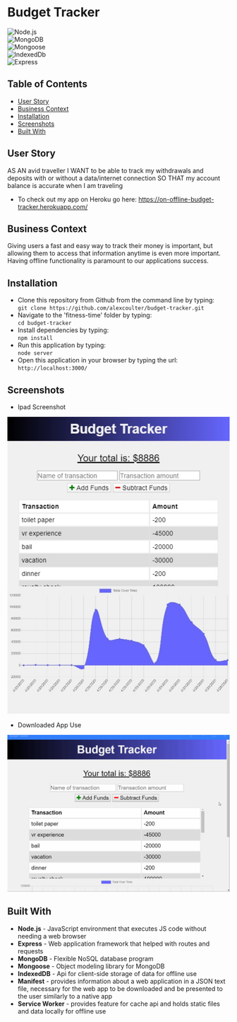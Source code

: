 # Budget Tracker

 ![Node.js](https://img.shields.io/badge/Built_with-Node.js-purple) &nbsp;&nbsp;&nbsp; 	 
 ![MongoDB](https://img.shields.io/badge/Database-MongoDB-orange) &nbsp;&nbsp;&nbsp; 	 
 ![Mongoose](https://img.shields.io/badge/Database_Management-Mongoose-yellow) 
 &nbsp;&nbsp;&nbsp; 	 
 ![IndexedDb](https://img.shields.io/badge/Offline_Storage-IndexedDb-black) 
 &nbsp;&nbsp;&nbsp; 	 
 ![Express](https://img.shields.io/badge/Server_Framework-Express-green) 

## Table of Contents

* [User Story](#user-story)
* [Business Context](#business-context)
* [Installation](#installation)
* [Screenshots](#screenshots)
* [Built With](#built-with)


## User Story
AS AN avid traveller
I WANT to be able to track my withdrawals and deposits with or without a data/internet connection
SO THAT my account balance is accurate when I am traveling
* To check out my app on Heroku go here: https://on-offline-budget-tracker.herokuapp.com/

## Business Context

Giving users a fast and easy way to track their money is important, but allowing them to access that information anytime is even more important. Having offline functionality is paramount to our applications success.

## Installation

 * Clone this repository from Github from the command line by typing:  
   `git clone https://github.com/alexcoulter/budget-tracker.git`
  * Navigate to the 'fitness-time' folder by typing:  
  `cd budget-tracker` 
  * Install dependencies by typing:  
   `npm install`
  * Run this application by typing:   
  `node server` 
  * Open this application in your browser by typing the url:
  `http://localhost:3000/`
  
  ## Screenshots
* Ipad Screenshot
<div align="center"><img  alt= "Screenshot on an Ipad" src= "./public/ipadSS.jpg" width="600px" /></div>

* Downloaded App Use
<div align="center"><img  alt= "downloaded App Use" src= "./public/nativeUse.gif" width="600px" /></div>
   
   ## Built With  

* **Node.js** -  JavaScript environment that executes JS code without needing a web browser
* **Express** - Web application framework that helped with routes and requests
* **MongoDB** - Flexible NoSQL database program
* **Mongoose** - Object modeling library for MongoDB
* **IndexedDB** - Api for client-side storage of data for offline use
* **Manifest** - provides information about a web application in a JSON text file, necessary for the web app to be downloaded and be presented to the user similarly to a native app
* **Service Worker** - provides feature for cache api and holds static files and data locally for offline use

